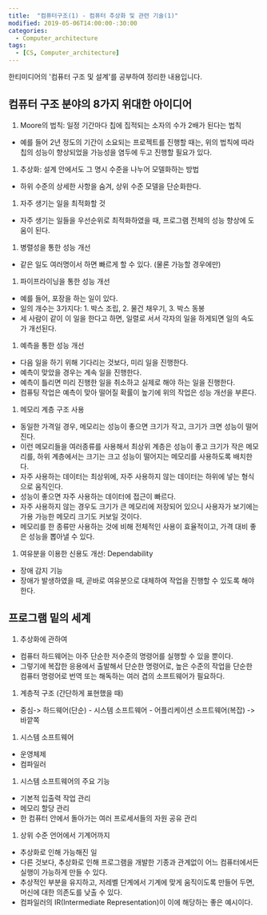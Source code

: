 ```yaml
---
title:  "컴퓨터구조(1) - 컴퓨터 추상화 및 관련 기술(1)"
modified: 2019-05-06T14:00:00-:30:00
categories:
  - Computer_architecture
tags:
  - [CS, Computer_architecture]
---
```


한티미디어의 '컴퓨터 구조 및 설계'를 공부하여 정리한 내용입니다.

## 컴퓨터 구조 분야의 8가지 위대한 아이디어
1. Moore의 법칙: 일정 기간마다 칩에 집적되는 소자의 수가 2배가 된다는 법칙
 - 예를 들어 2년 정도의 기간이 소요되는 프로젝트를 진행할 때는, 위의 법칙에 따라 칩의 성능이 향상되었을 가능성을 염두에 두고 진행할 필요가 있다.

1. 추상화: 설계 안에서도 그 명시 수준을 나누어 모델화하는 방법
 - 하위 수준의 상세한 사항을 숨겨, 상위 수준 모델을 단순화한다.

1. 자주 생기는 일을 최적화할 것
 - 자주 생기는 일들을 우선순위로 최적화하였을 때, 프로그램 전체의 성능 향상에 도움이 된다.

1. 병렬성을 통한 성능 개선
 - 같은 일도 여러명이서 하면 빠르게 할 수 있다. (물론 가능할 경우에만)

1. 파이프라이닝을 통한 성능 개선
 - 예를 들어, 포장을 하는 일이 있다.
 - 일의 개수는 3가지다: 1. 박스 조립, 2. 물건 채우기, 3. 박스 동봉
 - 세 사람이 같이 이 일을 한다고 하면, 일렬로 서서 각자의 일을 하게되면 일의 속도가 개선된다.

1. 예측을 통한 성능 개선
 - 다음 일을 하기 위해 기다리는 것보다, 미리 일을 진행한다.
 - 예측이 맞았을 경우는 계속 일을 진행한다.
 - 예측이 틀리면 미리 진행한 일을 취소하고 실제로 해야 하는 일을 진행한다.
 - 컴퓨팅 작업은 예측이 맞아 떨어질 확률이 높기에 위의 작업은 성능 개선을 부른다.

1. 메모리 계층 구조 사용
 - 동일한 가격일 경우, 메모리는 성능이 좋으면 크기가 작고, 크기가 크면 성능이 떨어진다.
 - 이런 메모리들을 여러종류를 사용해서 최상위 계층은 성능이 좋고 크기가 작은 메모리를, 하위 계층에서는 크기는 크고 성능이 떨어지는 메모리를 사용하도록 배치한다.
 - 자주 사용하는 데이터는 최상위에, 자주 사용하지 않는 데이터는 하위에 넣는 형식으로 움직인다.
 - 성능이 좋으면 자주 사용하는 데이터에 접근이 빠르다.
 - 자주 사용하지 않는 경우도 크기가 큰 메모리에 저장되어 있으니 사용자가 보기에는 가용 가능한 메모리 크기도 커보일 것이다.
 - 메모리를 한 종류만 사용하는 것에 비해 전체적인 사용이 효율적이고, 가격 대비 좋은 성능을 뽑아낼 수 있다.

1. 여유분을 이용한 신용도 개선: Dependability
 - 장애 감지 기능
 - 장애가 발생하였을 때, 곧바로 여유분으로 대체하여 작업을 진행할 수 있도록 해야 한다.


## 프로그램 밑의 세계
1. 추상화에 관하여
 - 컴퓨터 하드웨어는 아주 단순한 저수준의 명령어를 실행할 수 있을 뿐이다.
 - 그렇기에 복잡한 응용에서 출발해서 단순한 명령어로, 높은 수준의 작업을 단순한 컴퓨터 명령어로 번역 또는 해독하는 여러 겹의 소프트웨어가 필요하다.

1. 계층적 구조 (간단하게 표현했을 때)
 - 중심-> 하드웨어(단순) - 시스템 소프트웨어 - 어플리케이션 소프트웨어(복잡) ->바깥쪽

1. 시스템 소프트웨어
 - 운영체제
 - 컴파일러

1. 시스템 소프트웨어의 주요 기능
 - 기본적 입출력 작업 관리
 - 메모리 할당 관리
 - 한 컴퓨터 안에서 돌아가는 여러 프로세서들의 자원 공유 관리  

1. 상위 수준 언어에서 기계어까지
 - 추상화로 인해 가능해진 일
 - 다른 것보다, 추상화로 인해 프로그램을 개발한 기종과 관계없이 어느 컴퓨터에서든 실행이 가능하게 만들 수 있다.
 - 추상적인 부분을 유지하고, 저레벨 단계에서 기계에 맞게 움직이도록 만들어 두면, 머신에 대한 의존도를 낮출 수 있다.
 - 컴파일러의 IR(Intermediate Representation)이 이에 해당하는 좋은 예시이다. 
